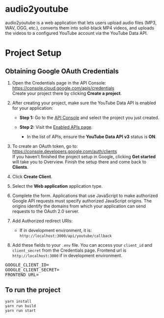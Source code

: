 # audio2youtube

audio2youtube is a web application that lets users upload audio files (MP3, WAV, OGG, etc.), converts them into solid-black MP4 videos, and uploads the videos to a configured YouTube account via the YouTube Data API.

# Project Setup

## Obtaining Google OAuth Credentials

1. Open the Credentials page in the API Console:  
   https://console.cloud.google.com/apis/credentials  
   Create your project there by clicking **Create a project**.

2. After creating your project, make sure the YouTube Data API is enabled for your application:  
   
   - **Step 1:** Go to the [API Console](https://console.cloud.google.com/) and select the project you just created.  
   
   - **Step 2:** Visit the [Enabled APIs page](https://console.cloud.google.com/apis/enabled).  
     - In the list of APIs, ensure the **YouTube Data API v3** status is **ON**.


3. To create an OAuth token, go to:  
   https://console.developers.google.com/auth/clients  
   If you haven’t finished the project setup in Google, clicking **Get started** will take you to Overview. Finish the setup there and come back to **Clients**.

4. Click **Create Client**.  
5. Select the **Web application** application type.  
6. Complete the form. Applications that use JavaScript to make authorized Google API requests must specify authorized JavaScript origins. The origins identify the domains from which your application can send requests to the OAuth 2.0 server.

7. Add Authorized redirect URIs:  
   - If in development environment, it is:  
     `http://localhost:3000/api/youtube/callback`

8. Add these fields to your `.env` file. You can access your `client_id` and `client_secret` from the Credentials page. Frontend url is `http://localhost:3000` if in development environment.

<pre>GOOGLE_CLIENT_ID= 
GOOGLE_CLIENT_SECRET= 
FRONTEND_URL=  </pre>

## To run the project

```bash
yarn install
yarn run build
yarn run start
